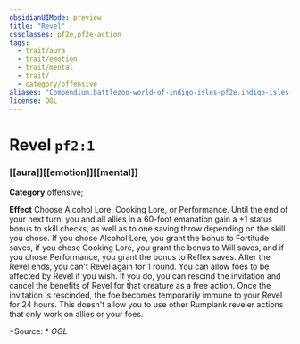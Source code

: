 ```yaml
---
obsidianUIMode: preview
title: "Revel"
cssclasses: pf2e,pf2e-action
tags:
  - trait/aura
  - trait/emotion
  - trait/mental
  - trait/
  - category/offensive
aliases: "Compendium.battlezoo-world-of-indigo-isles-pf2e.indigo-isles-actions.Item.M2DHoTWpUrQKGlzH"
license: OGL
---
```

# Revel `pf2:1`

### [[aura]][[emotion]][[mental]]

**Category** offensive; 




**Effect** Choose Alcohol Lore, Cooking Lore, or Performance. Until the end of your next turn, you and all allies in a 60-foot emanation gain a +1 status bonus to skill checks, as well as to one saving throw depending on the skill you chose. If you chose Alcohol Lore, you grant the bonus to Fortitude saves, if you chose Cooking Lore, you grant the bonus to Will saves, and if you chose Performance, you grant the bonus to Reflex saves. After the Revel ends, you can't Revel again for 1 round. You can allow foes to be affected by Revel if you wish. If you do, you can rescind the invitation and cancel the benefits of Revel for that creature as a free action. Once the invitation is rescinded, the foe becomes temporarily immune to your Revel for 24 hours. This doesn't allow you to use other Rumplank reveler actions that only work on allies or your foes.

*Source: *
*OGL*